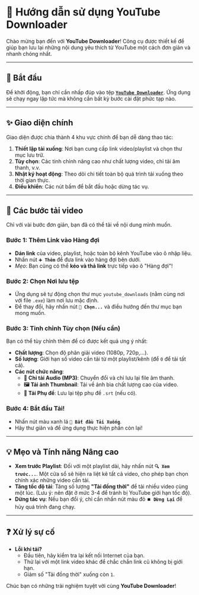 # 📖 Hướng dẫn sử dụng YouTube Downloader

Chào mừng bạn đến với **YouTube Downloader**! Công cụ được thiết kế để giúp bạn lưu lại những nội dung yêu thích từ YouTube một cách đơn giản và nhanh chóng nhất.



---

## 🚀 Bắt đầu

Để khởi động, bạn chỉ cần nhấp đúp vào tệp [**`YouTube Downloader`**](https://github.com/duckmartians/YouTube_Downloader/releases/tag/v15.10). Ứng dụng sẽ chạy ngay lập tức mà không cần bất kỳ bước cài đặt phức tạp nào.

---

## ✨ Giao diện chính

Giao diện được chia thành 4 khu vực chính để bạn dễ dàng thao tác:



1.  **Thiết lập tải xuống**: Nơi bạn cung cấp link video/playlist và chọn thư mục lưu trữ.
2.  **Tùy chọn**: Các tinh chỉnh nâng cao như chất lượng video, chỉ tải âm thanh, v.v.
3.  **Nhật ký hoạt động**: Theo dõi chi tiết toàn bộ quá trình tải xuống theo thời gian thực.
4.  **Điều khiển**: Các nút bấm để bắt đầu hoặc dừng tác vụ.

---

## 📝 Các bước tải video

Chỉ với vài bước đơn giản, bạn đã có thể tải về nội dung mình muốn.

### **Bước 1: Thêm Link vào Hàng đợi**

* **Dán link** của video, playlist, hoặc toàn bộ kênh YouTube vào ô nhập liệu.
* Nhấn nút **`➕ Thêm`** để đưa link vào hàng đợi bên dưới.
* *Mẹo*: Bạn cũng có thể **kéo và thả link** trực tiếp vào ô "Hàng đợi"!

### **Bước 2: Chọn Nơi lưu tệp**

* Ứng dụng sẽ tự động chọn thư mục `youtube_downloads` (nằm cùng nơi với file `.exe`) làm nơi lưu mặc định.
* Để thay đổi, hãy nhấn nút **`📂 Chọn...`** và điều hướng đến thư mục bạn mong muốn.

### **Bước 3: Tinh chỉnh Tùy chọn (Nếu cần)**

Bạn có thể tùy chỉnh thêm để có được kết quả ưng ý nhất:
* **Chất lượng**: Chọn độ phân giải video (1080p, 720p,...).
* **Số lượng**: Giới hạn số video cần tải từ một playlist/kênh (để `0` để tải tất cả).
* **Các nút chức năng**:
    * **🎵 Chỉ tải Audio (MP3)**: Chuyển đổi và chỉ lưu lại file âm thanh.
    * **🖼️ Tải ảnh Thumbnail**: Tải về ảnh bìa chất lượng cao của video.
    * **📝 Tải Phụ đề**: Lưu lại tệp phụ đề `.srt` (nếu có).

### **Bước 4: Bắt đầu Tải!**

* Nhấn nút màu xanh lá **`🚀 Bắt đầu Tải Xuống`**.
* Hãy thư giãn và để ứng dụng thực hiện phần còn lại!

---

## 💡 Mẹo và Tính năng Nâng cao

* **Xem trước Playlist**: Đối với một playlist dài, hãy nhấn nút **`🔍 Xem trước...`**. Một cửa sổ sẽ hiện ra liệt kê tất cả video, cho phép bạn chọn chính xác những video cần tải.
* **Tăng tốc độ tải**: Tăng số lượng **"Tải đồng thời"** để tải nhiều video cùng một lúc. (Lưu ý: nên đặt ở mức 3-4 để tránh bị YouTube giới hạn tốc độ).
* **Dừng tác vụ**: Nếu bạn đổi ý, chỉ cần nhấn nút màu đỏ **`⏹️ Dừng Lại`** để hủy quá trình đang chạy.

---

## ❓ Xử lý sự cố

* **Lỗi khi tải?**
    * Đầu tiên, hãy kiểm tra lại kết nối Internet của bạn.
    * Thử lại với một link video khác để chắc chắn link cũ không bị giới hạn.
    * Giảm số "Tải đồng thời" xuống còn `1`.

Chúc bạn có những trải nghiệm tuyệt vời cùng **YouTube Downloader**!
